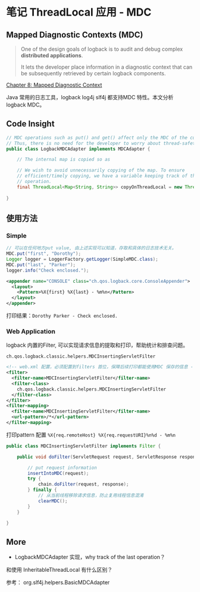 # 笔记 ThreadLocal 应用 - MDC

## Mapped Diagnostic Contexts (MDC)

> One of the design goals of logback is to audit and debug complex **distributed applications**. 
> 
> It lets the developer place information in a diagnostic context that can be subsequently retrieved by certain logback components. 

[Chapter 8: Mapped Diagnostic Context](https://logback.qos.ch/manual/mdc.html)

Java 常用的日志工具，logback log4j slf4j 都支持MDC 特性。本文分析 logback MDC。

## Code Insight

```java
// MDC operations such as put() and get() affect only the MDC of the current thread, and the children of the current thread. 
// Thus, there is no need for the developer to worry about thread-safety or synchronization when programming with the MDC because it handles these issues safely and transparently.
public class LogbackMDCAdapter implements MDCAdapter {

    // The internal map is copied so as

    // We wish to avoid unnecessarily copying of the map. To ensure
    // efficient/timely copying, we have a variable keeping track of the last
    // operation. 
    final ThreadLocal<Map<String, String>> copyOnThreadLocal = new ThreadLocal<Map<String, String>>();
	
}
```



## 使用方法

### Simple

```java
// 可以在任何地方put value, 由上述实现可以知道，存取和具体的日志技术无关。
MDC.put("first", "Dorothy");
Logger logger = LoggerFactory.getLogger(SimpleMDC.class);
MDC.put("last", "Parker");
logger.info("Check enclosed.");
```

```xml
<appender name="CONSOLE" class="ch.qos.logback.core.ConsoleAppender"> 
  <layout>
    <Pattern>%X{first} %X{last} - %m%n</Pattern>
  </layout> 
</appender>
```

打印结果：`Dorothy Parker - Check enclosed.`

### Web Application

logback 内置的Filter,  可以实现请求信息的提取和打印，帮助统计和排查问题。

`ch.qos.logback.classic.helpers.MDCInsertingServletFilter`

```xml
<!-- web.xml 配置，必须配置到filters 首位，保障后续打印都能使用MDC 保存的信息 -->
<filter>
  <filter-name>MDCInsertingServletFilter</filter-name>
  <filter-class>
    ch.qos.logback.classic.helpers.MDCInsertingServletFilter
  </filter-class>
</filter>
<filter-mapping>
  <filter-name>MDCInsertingServletFilter</filter-name>
  <url-pattern>/*</url-pattern>
</filter-mapping> 
```

打印pattern 配置 `%X{req.remoteHost} %X{req.requestURI}%n%d - %m%n`

```java
public class MDCInsertingServletFilter implements Filter {

    public void doFilter(ServletRequest request, ServletResponse response, FilterChain chain) throws IOException, ServletException {

		// put request information
        insertIntoMDC(request);
        try {
            chain.doFilter(request, response);
        } finally {
			// 从当前线程移除请求信息，防止复用线程信息混淆
            clearMDC();
        }
    }
	
}
```

## More

- LogbackMDCAdapter 实现，why track of the last operation？

和使用 InheritableThreadLocal 有什么区别？

参考： org.slf4j.helpers.BasicMDCAdapter












































